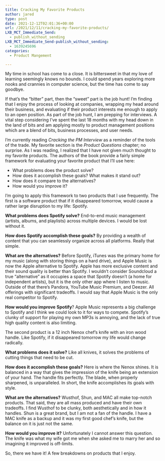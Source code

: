 ```yaml
---
title: Cracking My Favorite Products
author: jared
type: post
date: 2021-12-12T02:01:36+00:00
url: /2021/12/11/cracking-my-favorite-products/
LXB_MCT_Immediate_Send:
  - publish_without_sending
LXB_MCT_Immediate_Send-publish_without_sending:
  - 1639245696
categories:
  - Product Mangement

---
```

My time in school has come to a close. It is bittersweet in that my love of learning seemingly knows no bounds. I could spend years exploring more nooks and crannies in computer science, but the time has come to say goodbye.

If that&#8217;s the &#8220;bitter&#8221; part, then the &#8220;sweet&#8221; part is the job hunt! I&#8217;m finding that I enjoy the process of looking at companies, wrapping my head around their business, and evaluating if their product interests me enough to apply to an open position. As part of the job hunt, I am prepping for interviews. A vital step considering I&#8217;ve spent the last 18 months with my head down in the land of bits and am applying mostly to product management positions which are a blend of bits, business processes, and user needs. 

<!--more-->

I&#8217;m currently reading _Cracking the PM Interview_ as a reminder of the tools of the trade. My favorite section is the _Product Questions_ chapter; no surprise. As I was reading, I realized that I have not given much thought to my favorite products. The authors of the book provide a fairly simple framework for evaluating your favorite product that I&#8217;ll use here: 

  * What problems does the product solve?
  * How does it accomplish these goals? What makes it stand out?
  * How does it compare to the alternatives?
  * How would you improve it?

I&#8217;m going to apply this framework to two products that I use frequently. The first is a software product that if it disappeared tomorrow, would cause a rather large disruption to my life: Spotify. 

**What problems does Spotify solve?** End-to-end music management (artists, albums, and playlists) across multiple devices. I would be lost without it. 

**How does Spotify accomplish these goals?** By providing a wealth of content that you can seamlessly organize across all platforms. Really that simple. 

**What are the alternatives?** Before Spotify, iTunes was the primary home for my music (along with storing things on a hard drive), and Apple Music is now the Apple alternative to Spotify. Apple has more exclusive content and their sound quality is better than Spotify. I wouldn&#8217;t consider Soundcloud a true &#8220;alternative&#8221; as it occupies a space that Spotify doesn&#8217;t (a home for independent artists), but it is the only other app where I listen to music. Outside of that there&#8217;s Pandora, YouTube Music Premium, and Deezer. All offerings with significant tradeoffs. I would say that Apple Music is the only real competitor to Spotify. 

**How would you improve** **Spotify**? Apple Music represents a big challenge to Spotify and I think we could look to it for ways to compete. Spotify&#8217;s clunky of support for playing my own MP3s is annoying, and the lack of true high quality content is also limiting.

The second product is a 12 inch Nenox chef&#8217;s knife with an iron wood handle. Like Spotify, if it disappeared tomorrow my life would change radically.

**What problems does it solve?** Like all knives, it solves the problems of cutting things that need to be cut. 

**How does it accomplish these goals?** Here is where the Nenox shines. It is balanced in a way that gives the impression of the knife being an extension of your hand. The handle fits perfectly. The blade, when properly sharpened, is unparalleled. In short, the knife accomplishes its goals with style. 

**What are the alternatives?** Wusthof, Shun, and MAC all make top-notch products. That said, they are all mass produced and have their own tradeoffs. I find Wusthof to be clunky, both aesthetically and in how it handles. Shun is a great brand, but I am not a fan of the handle. I have a MAC knife as a backup and it was my first good chef&#8217;s knife, but the balance on it is just not the same. 

**How would you improve it?** Unfortunately I cannot answer this question. The knife was what my wife got me when she asked me to marry her and so imagining it improved is off-limits. 

So, there we have it! A few breakdowns on products that I enjoy.